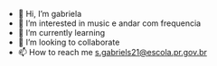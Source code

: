 - 👋 Hi, I’m gabriela
- 👀 I’m interested in music e andar com frequencia
- 🌱 I’m currently learning 
- 💞️ I’m looking to collaborate 
- 📫 How to reach me s.gabriels21@escola.pr.gov.br

<!---
pikaazul/pikaazul is a ✨ special ✨ repository because its `README.md` (this file) appears on your GitHub profile.
You can click the Preview link to take a look at your changes.
--->

